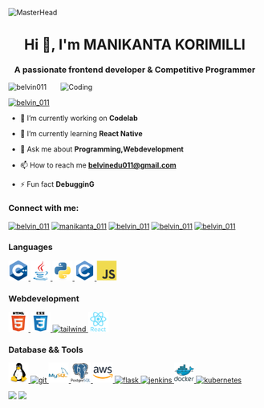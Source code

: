 <!-- ![MasterHead](https://repository-images.githubusercontent.com/588181932/e36ec678-7984-4cdd-8e4c-a3932772ff8e) -->
![MasterHead](https://www.adorama.com/alc/wp-content/uploads/2021/05/bird-wings-flying-feature.gif)
<h1 align="center">Hi 👋, I'm MANIKANTA KORIMILLI</h1>
<h3 align="center">A passionate frontend developer & Competitive Programmer</h3>
<img align="right" alt="Coding" width="400" src="https://cdn.dribbble.com/users/1162077/screenshots/3848914/programmer.gif">

<p align="left"> <img src="https://komarev.com/ghpvc/?username=belvin011&label=Profile%20views&color=0e75b6&style=flat" alt="belvin011" /> </p>

<p align="left"> <a href="https://twitter.com/belvin_011" target="blank"><img src="https://img.shields.io/twitter/follow/belvin_011?logo=twitter&style=for-the-badge" alt="belvin_011" /></a> </p>

- 🔭 I’m currently working on **Codelab**

- 🌱 I’m currently learning **React Native**

- 💬 Ask me about **Programming,Webdevelopment**

- 📫 How to reach me **belvinedu011@gmail.com**

- ⚡ Fun fact **DebugginG**

<h3 align="left">Connect with me:</h3>
<p align="left">
<a href="https://twitter.com/belvin_011" target="blank"><img align="center" src="https://raw.githubusercontent.com/rahuldkjain/github-profile-readme-generator/master/src/images/icons/Social/twitter.svg" alt="belvin_011" height="30" width="40" /></a>
 <a href="https://auth.geeksforgeeks.org/user/manikanta_011" target="blank"><img align="center" src="https://raw.githubusercontent.com/rahuldkjain/github-profile-readme-generator/master/src/images/icons/Social/geeks-for-geeks.svg" alt="manikanta_011" height="30" width="40" /></a>
 <a href="https://www.hackerrank.com/belvin_011" target="blank"><img align="center" src="https://raw.githubusercontent.com/rahuldkjain/github-profile-readme-generator/master/src/images/icons/Social/hackerrank.svg" alt="belvin_011" height="30" width="40" /></a>
<a href="https://www.codechef.com/users/belvin_011" target="blank"><img align="center" src="https://cdn.jsdelivr.net/npm/simple-icons@3.1.0/icons/codechef.svg" alt="belvin_011" height="30" width="40" /></a>
<a href="https://www.leetcode.com/belvin_011" target="blank"><img align="center" src="https://raw.githubusercontent.com/rahuldkjain/github-profile-readme-generator/master/src/images/icons/Social/leet-code.svg" alt="belvin_011" height="30" width="40" /></a>

</p>


<p align="left">   <h3>Languages</h3>
</a> <a href="https://www.w3schools.com/cpp/" target="_blank" rel="noreferrer"> <img src="https://raw.githubusercontent.com/devicons/devicon/master/icons/cplusplus/cplusplus-original.svg" alt="cplusplus" width="40" height="40"/> </a> 
<a href="https://www.java.com" target="_blank" rel="noreferrer"> <img src="https://raw.githubusercontent.com/devicons/devicon/master/icons/java/java-original.svg" alt="java" width="40" height="40"/> </a>
 <a href="https://www.python.org" target="_blank" rel="noreferrer"> <img src="https://raw.githubusercontent.com/devicons/devicon/master/icons/python/python-original.svg" alt="python" width="40" height="40"/> </a>
<a href="https://www.cprogramming.com/" target="_blank" rel="noreferrer"> <img src="https://raw.githubusercontent.com/devicons/devicon/master/icons/c/c-original.svg" alt="c" width="40" height="40"/>
 <a href="https://developer.mozilla.org/en-US/docs/Web/JavaScript" target="_blank" rel="noreferrer"> <img src="https://raw.githubusercontent.com/devicons/devicon/master/icons/javascript/javascript-original.svg" alt="javascript" width="40" height="40"/> </a>
  
 
 <br>
  <h3>Webdevelopment</h3>
  <a href="https://www.w3.org/html/" target="_blank" rel="noreferrer"> <img src="https://raw.githubusercontent.com/devicons/devicon/master/icons/html5/html5-original-wordmark.svg" alt="html5" width="40" height="40"/> </a>
  <a href="https://www.w3schools.com/css/" target="_blank" rel="noreferrer"> <img src="https://raw.githubusercontent.com/devicons/devicon/master/icons/css3/css3-original-wordmark.svg" alt="css3" width="40" height="40"/> </a>
  <a href="https://tailwindcss.com/" target="_blank" rel="noreferrer"> <img src="https://www.vectorlogo.zone/logos/tailwindcss/tailwindcss-icon.svg" alt="tailwind" width="40" height="40"/> </a>
  <a href="https://reactjs.org/" target="_blank" rel="noreferrer"> <img src="https://raw.githubusercontent.com/devicons/devicon/master/icons/react/react-original-wordmark.svg" alt="react" width="40" height="40"/> </a> 
  
<br>
  <h3>Database && Tools</h3>
 <a href="https://www.linux.org/" target="_blank" rel="noreferrer"> <img src="https://raw.githubusercontent.com/devicons/devicon/master/icons/linux/linux-original.svg" alt="linux" width="40" height="40"/> </a>
  <a href="https://git-scm.com/" target="_blank" rel="noreferrer"> <img src="https://www.vectorlogo.zone/logos/git-scm/git-scm-icon.svg" alt="git" width="40" height="40"/> </a>
 <a href="https://www.mysql.com/" target="_blank" rel="noreferrer"> <img src="https://raw.githubusercontent.com/devicons/devicon/master/icons/mysql/mysql-original-wordmark.svg" alt="mysql" width="40" height="40"/> </a>
 <a href="https://www.postgresql.org" target="_blank" rel="noreferrer"> <img src="https://raw.githubusercontent.com/devicons/devicon/master/icons/postgresql/postgresql-original-wordmark.svg" alt="postgresql" width="40" height="40"/> </a >
  <a href="https://aws.amazon.com" target="_blank" rel="noreferrer"> <img src="https://raw.githubusercontent.com/devicons/devicon/master/icons/amazonwebservices/amazonwebservices-original-wordmark.svg" alt="aws" width="40" height="40"/> </a>
  <a href="https://flask.palletsprojects.com/" target="_blank" rel="noreferrer"> <img src="https://www.vectorlogo.zone/logos/pocoo_flask/pocoo_flask-icon.svg" alt="flask" width="40" height="40"/> </a>
  <a href="https://www.jenkins.io" target="_blank" rel="noreferrer"> <img src="https://www.vectorlogo.zone/logos/jenkins/jenkins-icon.svg" alt="jenkins" width="40" height="40"/> </a> 
  <a href="https://www.docker.com/" target="_blank" rel="noreferrer"> <img src="https://raw.githubusercontent.com/devicons/devicon/master/icons/docker/docker-original-wordmark.svg" alt="docker" width="40" height="40"/> </a>
 <a href="https://kubernetes.io" target="_blank" rel="noreferrer"> <img src="https://www.vectorlogo.zone/logos/kubernetes/kubernetes-icon.svg" alt="kubernetes" width="40" height="40"/> </a>
   </p>

<!-- <img width="90%" height="170" src="https://github-readme-streak-stats.herokuapp.com/?user=belvin011&show_icons=true&theme=radical"> -->


![](https://github-readme-stats.vercel.app/api/top-langs/?username=belvin011&layout=compact&theme=radical)
![](https://github-readme-stats.vercel.app/api?username=belvin011&show_icons=true&line_height=20&count_private=true&&theme=radical)







